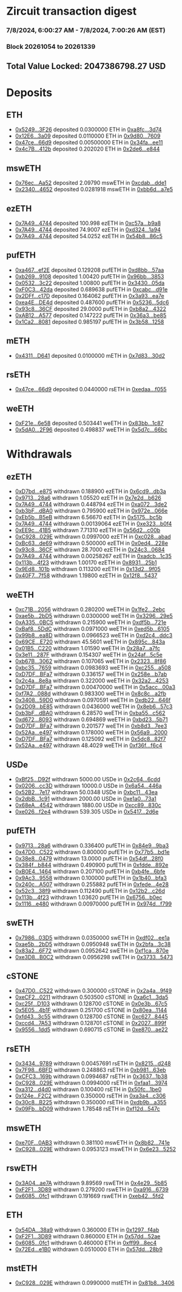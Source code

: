 # Zircuit transaction digest
### 7/8/2024, 6:00:27 AM - 7/8/2024, 7:00:26 AM (EST)
### Block 20261054 to 20261339

## Total Value Locked: 2047386798.27 USD

# Deposits
## ETH
- [0x5249...3F26](https://etherscan.io/address/0x52499B81A24Be270E4377c18a7Baf8cFEe4e3F26) deposited 0.0300000 ETH in [0xa8fc...3d74](https://etherscan.io/tx/0x52499B81A24Be270E4377c18a7Baf8cFEe4e3F26)
- [0x12E6...3a09](https://etherscan.io/address/0x12E640BA6139954C1800F23176BC7B66D1693a09) deposited 0.0110000 ETH in [0x9d80...7609](https://etherscan.io/tx/0x12E640BA6139954C1800F23176BC7B66D1693a09)
- [0x47ce...66d9](https://etherscan.io/address/0x47ce4710f1EC69fd49Eeee3D1711942De47266d9) deposited 0.00500000 ETH in [0x34fa...ee11](https://etherscan.io/tx/0x47ce4710f1EC69fd49Eeee3D1711942De47266d9)
- [0x4c7B...412b](https://etherscan.io/address/0x4c7B20AcE2d6A5af4b9c1e42a2BF7693d4F4412b) deposited 0.202020 ETH in [0x2de6...e844](https://etherscan.io/tx/0x4c7B20AcE2d6A5af4b9c1e42a2BF7693d4F4412b)
## mswETH
- [0x76ec...Aa52](https://etherscan.io/address/0x76ec8BB79fbe28a471349445D385df554DB9Aa52) deposited 2.09790 mswETH in [0xcdab...dde1](https://etherscan.io/tx/0x76ec8BB79fbe28a471349445D385df554DB9Aa52)
- [0x2340...4652](https://etherscan.io/address/0x2340c9a7889B5601B24dA9F78EAe726B9F6c4652) deposited 0.0281918 mswETH in [0xbb6d...a7e5](https://etherscan.io/tx/0x2340c9a7889B5601B24dA9F78EAe726B9F6c4652)
## ezETH
- [0x7A49...4744](https://etherscan.io/address/0x7A493Be5c2ce014cD049Bf178a1ac0Db1B434744) deposited 100.998 ezETH in [0xc57a...b9a8](https://etherscan.io/tx/0x7A493Be5c2ce014cD049Bf178a1ac0Db1B434744)
- [0x7A49...4744](https://etherscan.io/address/0x7A493Be5c2ce014cD049Bf178a1ac0Db1B434744) deposited 74.9007 ezETH in [0xd324...1a94](https://etherscan.io/tx/0x7A493Be5c2ce014cD049Bf178a1ac0Db1B434744)
- [0x7A49...4744](https://etherscan.io/address/0x7A493Be5c2ce014cD049Bf178a1ac0Db1B434744) deposited 54.0252 ezETH in [0x54b8...86c5](https://etherscan.io/tx/0x7A493Be5c2ce014cD049Bf178a1ac0Db1B434744)
## pufETH
- [0xa467...ef2E](https://etherscan.io/address/0xa467B68c6661a96D4Cc3e568D270A944E28Fef2E) deposited 0.129208 pufETH in [0xd8bb...57aa](https://etherscan.io/tx/0xa467B68c6661a96D4Cc3e568D270A944E28Fef2E)
- [0xb269...9108](https://etherscan.io/address/0xb2696550734F3CB79469F66139ecc51ba1909108) deposited 1.00420 pufETH in [0x96bb...3853](https://etherscan.io/tx/0xb2696550734F3CB79469F66139ecc51ba1909108)
- [0x0532...3c22](https://etherscan.io/address/0x0532E40A73314067e81AfA63f2F8A28118D63c22) deposited 1.00800 pufETH in [0x3430...05da](https://etherscan.io/tx/0x0532E40A73314067e81AfA63f2F8A28118D63c22)
- [0xF0C3...42da](https://etherscan.io/address/0xF0C3A1eefD2184253E1A21132E526D853A1542da) deposited 0.689638 pufETH in [0xcabc...d91e](https://etherscan.io/tx/0xF0C3A1eefD2184253E1A21132E526D853A1542da)
- [0x2DFf...c17D](https://etherscan.io/address/0x2DFf698e2458b44B394d7a83e884cbCe2D67c17D) deposited 0.164062 pufETH in [0x3a93...ea7e](https://etherscan.io/tx/0x2DFf698e2458b44B394d7a83e884cbCe2D67c17D)
- [0xea4E...DE4d](https://etherscan.io/address/0xea4Ef2265a0Fa3a2F2f04c364973e23b218DDE4d) deposited 0.487600 pufETH in [0x5236...5dc6](https://etherscan.io/tx/0xea4Ef2265a0Fa3a2F2f04c364973e23b218DDE4d)
- [0x93c8...36CF](https://etherscan.io/address/0x93c8AeC2d6d2E9E93cE5a2948fE86e88453736CF) deposited 29.0000 pufETH in [0xb8a2...4322](https://etherscan.io/tx/0x93c8AeC2d6d2E9E93cE5a2948fE86e88453736CF)
- [0xAB12...A577](https://etherscan.io/address/0xAB122465c82999099E4f0577f765d73cD484A577) deposited 0.147222 pufETH in [0x36a3...be85](https://etherscan.io/tx/0xAB122465c82999099E4f0577f765d73cD484A577)
- [0x1Ca2...8081](https://etherscan.io/address/0x1Ca23b37Adf6Ae62f194C54B8B19Ef59A52f8081) deposited 0.985197 pufETH in [0x3b58...1258](https://etherscan.io/tx/0x1Ca23b37Adf6Ae62f194C54B8B19Ef59A52f8081)
## mETH
- [0x4311...D641](https://etherscan.io/address/0x4311bF7e926dd1AD33B8D79294762583F9dFD641) deposited 0.0100000 mETH in [0x7d83...30d2](https://etherscan.io/tx/0x4311bF7e926dd1AD33B8D79294762583F9dFD641)
## rsETH
- [0x47ce...66d9](https://etherscan.io/address/0x47ce4710f1EC69fd49Eeee3D1711942De47266d9) deposited 0.0440000 rsETH in [0xedaa...f055](https://etherscan.io/tx/0x47ce4710f1EC69fd49Eeee3D1711942De47266d9)
## weETH
- [0xF21e...6e58](https://etherscan.io/address/0xF21e44E82a41C1126cd06193a6a1a2F61D2d6e58) deposited 0.503441 weETH in [0x83bb...1c87](https://etherscan.io/tx/0xF21e44E82a41C1126cd06193a6a1a2F61D2d6e58)
- [0x5dA0...2F96](https://etherscan.io/address/0x5dA0bb8bC1b66F0B78e7e72CE761217B73F22F96) deposited 0.498837 weETH in [0x5d7c...66bc](https://etherscan.io/tx/0x5dA0bb8bC1b66F0B78e7e72CE761217B73F22F96)
# Withdrawals
## ezETH
- [0xD7bd...e875](https://etherscan.io/address/0xD7bddaD38b32fd473a14718e0528C9a3cE55e875) withdrawn 0.188900 ezETH in [0x6cd9...db3a](https://etherscan.io/tx/0xD7bddaD38b32fd473a14718e0528C9a3cE55e875)
- [0x9713...28a6](https://etherscan.io/address/0x9713ae6b741debB4ef404080416dcaF610A328a6) withdrawn 1.05520 ezETH in [0x7e2d...b626](https://etherscan.io/tx/0x9713ae6b741debB4ef404080416dcaF610A328a6)
- [0x7A49...4744](https://etherscan.io/address/0x7A493Be5c2ce014cD049Bf178a1ac0Db1B434744) withdrawn 0.448794 ezETH in [0xa072...3de2](https://etherscan.io/tx/0x7A493Be5c2ce014cD049Bf178a1ac0Db1B434744)
- [0xb3bF...dBA0](https://etherscan.io/address/0xb3bF1300BB110419A5a8585e800A7a4F116bdBA0) withdrawn 0.795900 ezETH in [0x972e...066e](https://etherscan.io/tx/0xb3bF1300BB110419A5a8585e800A7a4F116bdBA0)
- [0xEb5b...B5eB](https://etherscan.io/address/0xEb5b5886EC85a14cCd46Dc90b5bc85040B60B5eB) withdrawn 6.56670 ezETH in [0x5175...bc5b](https://etherscan.io/tx/0xEb5b5886EC85a14cCd46Dc90b5bc85040B60B5eB)
- [0x7A49...4744](https://etherscan.io/address/0x7A493Be5c2ce014cD049Bf178a1ac0Db1B434744) withdrawn 0.00139064 ezETH in [0xe323...b0f4](https://etherscan.io/tx/0x7A493Be5c2ce014cD049Bf178a1ac0Db1B434744)
- [0xEE9c...41B5](https://etherscan.io/address/0xEE9cA24FB62BFc021e1A46E09e1C1CbECD3341B5) withdrawn 7.71310 ezETH in [0x56d2...c00b](https://etherscan.io/tx/0xEE9cA24FB62BFc021e1A46E09e1C1CbECD3341B5)
- [0xC928...029E](https://etherscan.io/address/0xC928a7B41edA43ddE3c8D74c3eB148A45B09029E) withdrawn 0.0997000 ezETH in [0xc028...abad](https://etherscan.io/tx/0xC928a7B41edA43ddE3c8D74c3eB148A45B09029E)
- [0xBc63...de69](https://etherscan.io/address/0xBc639c6936d423000445D279782F71339cfcde69) withdrawn 0.500000 ezETH in [0x0ed4...228e](https://etherscan.io/tx/0xBc639c6936d423000445D279782F71339cfcde69)
- [0x93c8...36CF](https://etherscan.io/address/0x93c8AeC2d6d2E9E93cE5a2948fE86e88453736CF) withdrawn 28.7000 ezETH in [0x24c3...0684](https://etherscan.io/tx/0x93c8AeC2d6d2E9E93cE5a2948fE86e88453736CF)
- [0x7A49...4744](https://etherscan.io/address/0x7A493Be5c2ce014cD049Bf178a1ac0Db1B434744) withdrawn 0.00258267 ezETH in [0xadcb...1c35](https://etherscan.io/tx/0x7A493Be5c2ce014cD049Bf178a1ac0Db1B434744)
- [0x113b...4f23](https://etherscan.io/address/0x113b84cDa038587f0e7a5e6bdb74Cb03CfCc4f23) withdrawn 1.00170 ezETH in [0x8931...25b1](https://etherscan.io/tx/0x113b84cDa038587f0e7a5e6bdb74Cb03CfCc4f23)
- [0x9Ed8...101b](https://etherscan.io/address/0x9Ed879B8feDFf3B0354213A99a06f857C227101b) withdrawn 0.113200 ezETH in [0x13d2...9f05](https://etherscan.io/tx/0x9Ed879B8feDFf3B0354213A99a06f857C227101b)
- [0x40F7...7f58](https://etherscan.io/address/0x40F7e258255d8faB706A2B5a215Bf0e3ad7e7f58) withdrawn 1.19800 ezETH in [0x12f8...5437](https://etherscan.io/tx/0x40F7e258255d8faB706A2B5a215Bf0e3ad7e7f58)
## weETH
- [0xc71B...2056](https://etherscan.io/address/0xc71B85FF4Eb77c964aF168eB37E786B5f20E2056) withdrawn 0.280200 weETH in [0x1fe2...2ebc](https://etherscan.io/tx/0xc71B85FF4Eb77c964aF168eB37E786B5f20E2056)
- [0xae5b...2bD5](https://etherscan.io/address/0xae5bf0A2688ec297EDc1aC42629c06C4C1cF2bD5) withdrawn 0.0300000 weETH in [0x3296...29e5](https://etherscan.io/tx/0xae5bf0A2688ec297EDc1aC42629c06C4C1cF2bD5)
- [0xA335...0BC5](https://etherscan.io/address/0xA3356E32Fab12a6C7a2cB3C16882c3b38D910BC5) withdrawn 0.215900 weETH in [0xdf5b...721e](https://etherscan.io/tx/0xA3356E32Fab12a6C7a2cB3C16882c3b38D910BC5)
- [0xBaf8...5DdC](https://etherscan.io/address/0xBaf88B32025AEAEFEE010013dA46098382475DdC) withdrawn 0.0971000 weETH in [0xed5b...6105](https://etherscan.io/tx/0xBaf88B32025AEAEFEE010013dA46098382475DdC)
- [0x99b8...ea8D](https://etherscan.io/address/0x99b8F70C2253b9a90Aa2e25251F3C5b175cfea8D) withdrawn 0.0966523 weETH in [0xd2c4...ddc3](https://etherscan.io/tx/0x99b8F70C2253b9a90Aa2e25251F3C5b175cfea8D)
- [0x69CE...E720](https://etherscan.io/address/0x69CE8c111d5F2B02DcC9330FFBDd89Db4457E720) withdrawn 45.5601 weETH in [0x895c...843a](https://etherscan.io/tx/0x69CE8c111d5F2B02DcC9330FFBDd89Db4457E720)
- [0x01B5...C220](https://etherscan.io/address/0x01B5812ab9da3A7e8eBE5a009692079FC78cC220) withdrawn 1.01590 weETH in [0x28a7...a7fc](https://etherscan.io/tx/0x01B5812ab9da3A7e8eBE5a009692079FC78cC220)
- [0x3e11...287F](https://etherscan.io/address/0x3e118432FDd32517AA8cb29e13813B05E1e8287F) withdrawn 0.154307 weETH in [0x24af...5c5e](https://etherscan.io/tx/0x3e118432FDd32517AA8cb29e13813B05E1e8287F)
- [0xb67B...3062](https://etherscan.io/address/0xb67B0CC68E0d1CDDc604aaE07a1A1201DAF13062) withdrawn 0.107065 weETH in [0x2323...8f86](https://etherscan.io/tx/0xb67B0CC68E0d1CDDc604aaE07a1A1201DAF13062)
- [0xbc35...7659](https://etherscan.io/address/0xbc35FA8dC01E5E64B4bDBed22Df8Cf581c147659) withdrawn 0.0983693 weETH in [0xc255...a508](https://etherscan.io/tx/0xbc35FA8dC01E5E64B4bDBed22Df8Cf581c147659)
- [0xD7DF...BFa7](https://etherscan.io/address/0xD7DF7E085214743530afF339aFC420c7c720BFa7) withdrawn 0.336157 weETH in [0x258e...b7ab](https://etherscan.io/tx/0xD7DF7E085214743530afF339aFC420c7c720BFa7)
- [0x2c4a...8e8a](https://etherscan.io/address/0x2c4a35e74377B3618D5789873299a3F811228e8a) withdrawn 0.322000 weETH in [0x32a2...4253](https://etherscan.io/tx/0x2c4a35e74377B3618D5789873299a3F811228e8a)
- [0xD7DF...BFa7](https://etherscan.io/address/0xD7DF7E085214743530afF339aFC420c7c720BFa7) withdrawn 0.00470000 weETH in [0x5acc...00a3](https://etherscan.io/tx/0xD7DF7E085214743530afF339aFC420c7c720BFa7)
- [0xf7A2...088d](https://etherscan.io/address/0xf7A242649D973ccB549269AFd23286d57BA7088d) withdrawn 0.983300 weETH in [0x8c8c...a2fb](https://etherscan.io/tx/0xf7A242649D973ccB549269AFd23286d57BA7088d)
- [0x3408...59D0](https://etherscan.io/address/0x34081c0fb0560787e8DD886A7203fDa9CE6459D0) withdrawn 0.0970591 weETH in [0xdb22...646f](https://etherscan.io/tx/0x34081c0fb0560787e8DD886A7203fDa9CE6459D0)
- [0x2D09...bE85](https://etherscan.io/address/0x2D0998e331CE9F72f250864C267a3C63e712bE85) withdrawn 0.0436000 weETH in [0x8eb6...57c3](https://etherscan.io/tx/0x2D0998e331CE9F72f250864C267a3C63e712bE85)
- [0xb3bF...dBA0](https://etherscan.io/address/0xb3bF1300BB110419A5a8585e800A7a4F116bdBA0) withdrawn 6.28570 weETH in [0xba55...c562](https://etherscan.io/tx/0xb3bF1300BB110419A5a8585e800A7a4F116bdBA0)
- [0xd672...8093](https://etherscan.io/address/0xd6720d9B7a44A796201eD3aCA74C329EB0ad8093) withdrawn 0.694869 weETH in [0xbd23...5b71](https://etherscan.io/tx/0xd6720d9B7a44A796201eD3aCA74C329EB0ad8093)
- [0xD7DF...BFa7](https://etherscan.io/address/0xD7DF7E085214743530afF339aFC420c7c720BFa7) withdrawn 0.201577 weETH in [0xb8d3...7ee3](https://etherscan.io/tx/0xD7DF7E085214743530afF339aFC420c7c720BFa7)
- [0x52Aa...e497](https://etherscan.io/address/0x52Aa899454998Be5b000Ad077a46Bbe360F4e497) withdrawn 0.178000 weETH in [0x56a9...2000](https://etherscan.io/tx/0x52Aa899454998Be5b000Ad077a46Bbe360F4e497)
- [0xD7DF...BFa7](https://etherscan.io/address/0xD7DF7E085214743530afF339aFC420c7c720BFa7) withdrawn 0.125092 weETH in [0x5dc8...82f7](https://etherscan.io/tx/0xD7DF7E085214743530afF339aFC420c7c720BFa7)
- [0x52Aa...e497](https://etherscan.io/address/0x52Aa899454998Be5b000Ad077a46Bbe360F4e497) withdrawn 48.4029 weETH in [0xf36f...f6c4](https://etherscan.io/tx/0x52Aa899454998Be5b000Ad077a46Bbe360F4e497)
## USDe
- [0xBf25...D92f](https://etherscan.io/address/0xBf25EB0859955B5cD5dAD6f04E34cD16cC26D92f) withdrawn 5000.00 USDe in [0x2c64...6cdd](https://etherscan.io/tx/0xBf25EB0859955B5cD5dAD6f04E34cD16cC26D92f)
- [0x0206...cc3D](https://etherscan.io/address/0x02065C98fb8d05c9127C83A30250F831019acc3D) withdrawn 10000.0 USDe in [0x6a54...446a](https://etherscan.io/tx/0x02065C98fb8d05c9127C83A30250F831019acc3D)
- [0x52B2...7e17](https://etherscan.io/address/0x52B231a6E448cab9bB88B4B7950482073E1C7e17) withdrawn 50.0348 USDe in [0xbc11...43ea](https://etherscan.io/tx/0x52B231a6E448cab9bB88B4B7950482073E1C7e17)
- [0x2dbB...1c91](https://etherscan.io/address/0x2dbB2ff51ECE2F15f370a8CcD890e649072E1c91) withdrawn 2000.00 USDe in [0xe1a0...73a1](https://etherscan.io/tx/0x2dbB2ff51ECE2F15f370a8CcD890e649072E1c91)
- [0x68eA...4542](https://etherscan.io/address/0x68eA15BDfb38E96c0236937DfF5a613f0Da64542) withdrawn 1880.00 USDe in [0xcc89...830c](https://etherscan.io/tx/0x68eA15BDfb38E96c0236937DfF5a613f0Da64542)
- [0xe026...f2e4](https://etherscan.io/address/0xe0265e8C17437a2d64681b66466DA8EEB2f0f2e4) withdrawn 539.305 USDe in [0x5417...2d6e](https://etherscan.io/tx/0xe0265e8C17437a2d64681b66466DA8EEB2f0f2e4)
## pufETH
- [0x9713...28a6](https://etherscan.io/address/0x9713ae6b741debB4ef404080416dcaF610A328a6) withdrawn 0.336400 pufETH in [0x84e9...9ba3](https://etherscan.io/tx/0x9713ae6b741debB4ef404080416dcaF610A328a6)
- [0x47D0...C522](https://etherscan.io/address/0x47D0daf4B47f3556C873425655f0a86d0F3FC522) withdrawn 0.800000 pufETH in [0x77b5...bd1e](https://etherscan.io/tx/0x47D0daf4B47f3556C873425655f0a86d0F3FC522)
- [0x38e8...0479](https://etherscan.io/address/0x38e86E1dc073aF1E027fC7F69f7FAA33ccb70479) withdrawn 13.0000 pufETH in [0x54df...28f0](https://etherscan.io/tx/0x38e86E1dc073aF1E027fC7F69f7FAA33ccb70479)
- [0x384f...b844](https://etherscan.io/address/0x384fd608296dE05d72f8404A5382CCafcb41b844) withdrawn 0.490900 pufETH in [0xfdde...892e](https://etherscan.io/tx/0x384fd608296dE05d72f8404A5382CCafcb41b844)
- [0xB0E4...1464](https://etherscan.io/address/0xB0E424CE85679E518940D7c54E94325541D11464) withdrawn 0.207100 pufETH in [0xb4fe...6bfe](https://etherscan.io/tx/0xB0E424CE85679E518940D7c54E94325541D11464)
- [0x9Ac3...9558](https://etherscan.io/address/0x9Ac38286635625F3E09b251fE789467f2C319558) withdrawn 0.100000 pufETH in [0x1b40...bfa3](https://etherscan.io/tx/0x9Ac38286635625F3E09b251fE789467f2C319558)
- [0x240c...A507](https://etherscan.io/address/0x240ca85802453cF3aa287906444935eA8a48A507) withdrawn 0.255882 pufETH in [0xfede...4e28](https://etherscan.io/tx/0x240ca85802453cF3aa287906444935eA8a48A507)
- [0x52c3...38f9](https://etherscan.io/address/0x52c36a5c5181DEC9A46445b5a3b499E74fE438f9) withdrawn 0.112490 pufETH in [0x12b2...c26d](https://etherscan.io/tx/0x52c36a5c5181DEC9A46445b5a3b499E74fE438f9)
- [0x113b...4f23](https://etherscan.io/address/0x113b84cDa038587f0e7a5e6bdb74Cb03CfCc4f23) withdrawn 1.03620 pufETH in [0x6756...b0ec](https://etherscan.io/tx/0x113b84cDa038587f0e7a5e6bdb74Cb03CfCc4f23)
- [0x1116...e480](https://etherscan.io/address/0x11168686563A4E40A9c7B9747FE0406fB674e480) withdrawn 0.00970000 pufETH in [0x974d...f799](https://etherscan.io/tx/0x11168686563A4E40A9c7B9747FE0406fB674e480)
## swETH
- [0x7986...03D5](https://etherscan.io/address/0x798685379474625225A5bE92287829eac9FF03D5) withdrawn 0.0350000 swETH in [0xdf02...ee1a](https://etherscan.io/tx/0x798685379474625225A5bE92287829eac9FF03D5)
- [0xae5b...2bD5](https://etherscan.io/address/0xae5bf0A2688ec297EDc1aC42629c06C4C1cF2bD5) withdrawn 0.0950948 swETH in [0x2bfa...3c38](https://etherscan.io/tx/0xae5bf0A2688ec297EDc1aC42629c06C4C1cF2bD5)
- [0x83a2...6F72](https://etherscan.io/address/0x83a27f0143A8C160cF16E5696A58c5Bb93D06F72) withdrawn 0.0952642 swETH in [0xf1ca...870e](https://etherscan.io/tx/0x83a27f0143A8C160cF16E5696A58c5Bb93D06F72)
- [0xe3D8...B0C2](https://etherscan.io/address/0xe3D871d389BF78c091E29deCe83200E9d6B2B0C2) withdrawn 0.0956298 swETH in [0x3733...5473](https://etherscan.io/tx/0xe3D871d389BF78c091E29deCe83200E9d6B2B0C2)
## cSTONE
- [0x47D0...C522](https://etherscan.io/address/0x47D0daf4B47f3556C873425655f0a86d0F3FC522) withdrawn 0.300000 cSTONE in [0x2a4a...9f49](https://etherscan.io/tx/0x47D0daf4B47f3556C873425655f0a86d0F3FC522)
- [0xeCF2...0211](https://etherscan.io/address/0xeCF234EB41A48070753cdD52624126f3ac170211) withdrawn 0.503500 cSTONE in [0xa6c1...3da5](https://etherscan.io/tx/0xeCF234EB41A48070753cdD52624126f3ac170211)
- [0xc25f...D103](https://etherscan.io/address/0xc25f0533EcfD19ed060fBab335857a06552AD103) withdrawn 0.128700 cSTONE in [0x0e3b...67c5](https://etherscan.io/tx/0xc25f0533EcfD19ed060fBab335857a06552AD103)
- [0x5E05...4b1F](https://etherscan.io/address/0x5E05A8b1ba3f1bcdfA516806b15D655404B04b1F) withdrawn 0.251700 cSTONE in [0x80ea...1144](https://etherscan.io/tx/0x5E05A8b1ba3f1bcdfA516806b15D655404B04b1F)
- [0xfd43...3c55](https://etherscan.io/address/0xfd43EF30581DD32F6605476fD79dc4c0718a3c55) withdrawn 0.128700 cSTONE in [0xc627...8445](https://etherscan.io/tx/0xfd43EF30581DD32F6605476fD79dc4c0718a3c55)
- [0xccd4...7A53](https://etherscan.io/address/0xccd41EDd9D3151529778E2e324c06A6B80257A53) withdrawn 0.128701 cSTONE in [0x2027...899f](https://etherscan.io/tx/0xccd41EDd9D3151529778E2e324c06A6B80257A53)
- [0x9556...1dd5](https://etherscan.io/address/0x9556289d9f9F2A0949226A8A623F0E2c07b41dd5) withdrawn 0.690715 cSTONE in [0xe870...ae22](https://etherscan.io/tx/0x9556289d9f9F2A0949226A8A623F0E2c07b41dd5)
## rsETH
- [0x3434...9789](https://etherscan.io/address/0x34349c5569e7B846c3558961552D2202760A9789) withdrawn 0.00457691 rsETH in [0x8215...d248](https://etherscan.io/tx/0x34349c5569e7B846c3558961552D2202760A9789)
- [0x7F98...6BFD](https://etherscan.io/address/0x7F9823FabB8bA9e8fE87cE685faFF2f341Fe6BFD) withdrawn 0.248863 rsETH in [0xb981...63eb](https://etherscan.io/tx/0x7F9823FabB8bA9e8fE87cE685faFF2f341Fe6BFD)
- [0xCFC3...169b](https://etherscan.io/address/0xCFC36d000Ef5f72d212bBEb6c847A9a78d9B169b) withdrawn 0.0994687 rsETH in [0x3637...1b38](https://etherscan.io/tx/0xCFC36d000Ef5f72d212bBEb6c847A9a78d9B169b)
- [0xC928...029E](https://etherscan.io/address/0xC928a7B41edA43ddE3c8D74c3eB148A45B09029E) withdrawn 0.0994000 rsETH in [0xfaa1...3974](https://etherscan.io/tx/0xC928a7B41edA43ddE3c8D74c3eB148A45B09029E)
- [0xa312...d4d0](https://etherscan.io/address/0xa312F87ca734D1de9F28584ac9b75421F1a0d4d0) withdrawn 0.100400 rsETH in [0x50fc...1be0](https://etherscan.io/tx/0xa312F87ca734D1de9F28584ac9b75421F1a0d4d0)
- [0x124e...F2C2](https://etherscan.io/address/0x124e06F78B85e04707Cb8F2c744D74d81F42F2C2) withdrawn 0.350000 rsETH in [0xa3a4...c306](https://etherscan.io/tx/0x124e06F78B85e04707Cb8F2c744D74d81F42F2C2)
- [0x30c8...B225](https://etherscan.io/address/0x30c842b5091BCA284e6Ce48f3a07d6957F17B225) withdrawn 0.350000 rsETH in [0xdb9b...a355](https://etherscan.io/tx/0x30c842b5091BCA284e6Ce48f3a07d6957F17B225)
- [0x09Fb...bD09](https://etherscan.io/address/0x09Fbd1ED22E6b8B176a920854fb7D532f9B1bD09) withdrawn 1.78548 rsETH in [0xf12d...547c](https://etherscan.io/tx/0x09Fbd1ED22E6b8B176a920854fb7D532f9B1bD09)
## mswETH
- [0xe70F...0AB3](https://etherscan.io/address/0xe70F46dB43085C4dA54Fe380ac04cB3955B50AB3) withdrawn 0.381100 mswETH in [0x8b82...741e](https://etherscan.io/tx/0xe70F46dB43085C4dA54Fe380ac04cB3955B50AB3)
- [0xC928...029E](https://etherscan.io/address/0xC928a7B41edA43ddE3c8D74c3eB148A45B09029E) withdrawn 0.0953123 mswETH in [0x6e23...5252](https://etherscan.io/tx/0xC928a7B41edA43ddE3c8D74c3eB148A45B09029E)
## rswETH
- [0x3A04...ae7A](https://etherscan.io/address/0x3A044a8AcB358b3a6AAdaF013A76A2959d71ae7A) withdrawn 9.89569 rswETH in [0x4e29...5b85](https://etherscan.io/tx/0x3A044a8AcB358b3a6AAdaF013A76A2959d71ae7A)
- [0xF2F1...3D89](https://etherscan.io/address/0xF2F1F754Da7980f9B7BE37f7Ee134E7CD4b93D89) withdrawn 0.279200 rswETH in [0xa916...6739](https://etherscan.io/tx/0xF2F1F754Da7980f9B7BE37f7Ee134E7CD4b93D89)
- [0x6085...0fc1](https://etherscan.io/address/0x608541A7D19735Dad3101BcE9111F44c58380fc1) withdrawn 0.191669 rswETH in [0xeb42...5fd2](https://etherscan.io/tx/0x608541A7D19735Dad3101BcE9111F44c58380fc1)
## ETH
- [0x54DA...38a9](https://etherscan.io/address/0x54DA0c656a339A512135e6e128CB94e28c9638a9) withdrawn 0.360000 ETH in [0x1297...f4ab](https://etherscan.io/tx/0x54DA0c656a339A512135e6e128CB94e28c9638a9)
- [0xF2F1...3D89](https://etherscan.io/address/0xF2F1F754Da7980f9B7BE37f7Ee134E7CD4b93D89) withdrawn 0.860000 ETH in [0x57dd...52ae](https://etherscan.io/tx/0xF2F1F754Da7980f9B7BE37f7Ee134E7CD4b93D89)
- [0x6085...0fc1](https://etherscan.io/address/0x608541A7D19735Dad3101BcE9111F44c58380fc1) withdrawn 0.460000 ETH in [0xff99...8ec4](https://etherscan.io/tx/0x608541A7D19735Dad3101BcE9111F44c58380fc1)
- [0x72Ed...e1B0](https://etherscan.io/address/0x72Ed71F23065B81a5e7a2C28274eBa5d678Ee1B0) withdrawn 0.0510000 ETH in [0x57dd...28b9](https://etherscan.io/tx/0x72Ed71F23065B81a5e7a2C28274eBa5d678Ee1B0)
## mstETH
- [0xC928...029E](https://etherscan.io/address/0xC928a7B41edA43ddE3c8D74c3eB148A45B09029E) withdrawn 0.0990000 mstETH in [0x81b8...3406](https://etherscan.io/tx/0xC928a7B41edA43ddE3c8D74c3eB148A45B09029E)
